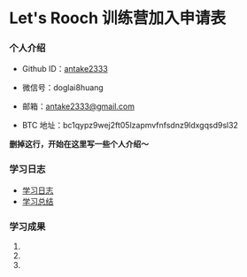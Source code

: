 # Let's Rooch 训练营加入申请表

### 个人介绍

* Github ID：[antake2333](https://github.com/Antake2333)

* 微信号：doglai8huang

* 邮箱：antake2333@gmail.com

* BTC 地址：bc1qypz9wej2ft05lzapmvfnfsdnz9ldxgqsd9sl32

**删掉这行，开始在这里写一些个人介绍～**

### 学习日志

- [学习日志](journal.md)
- [学习总结](summary.md)

### 学习成果

1.

2.

3.

